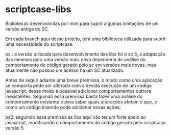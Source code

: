 # scriptcase-libs
Bibliotecas desenvolvidas por mim para suprir algumas limitações de um versão antiga do SC

Em cada branch aqui desse projeto, terá uma biblioteca utilizada para suprir uma necessidade do scriptcase.

ps.: a versão utilizada para desenvolvimento das libs foi o sc 5, a adaptação das mesmas para uma versão mais nova dependeria de análise do comportamento do código gerado pelo sc em versões mais novas, mas atualmente não possuo um acesso há um SC atualizado.

Antes de seguir adiante uma breve premissa, o modo como uma aplicação se comporta pode ser alterado com a devida execução de um código javascript, desse modo é possível adicionar comportamentos outrora inexistentes.
Seguindo essa premissa basta fazer uma análise do comportamento existente e para saber quais alterações afetam o que, e como um código inserido pode adicionar novas ações;

ps2: seguindo essa premissa as libs aqui vão ter um forte apelo ao javascript, modificando o comportamento do código gerado pelo scriptcase versão 5.
